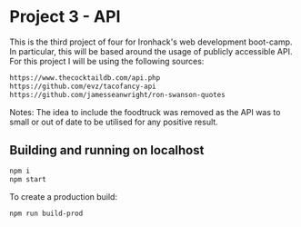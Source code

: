 # Project 3 - API

This is the third project of four for Ironhack's web development boot-camp. In particular, this will be based around the usage of publicly accessible API. For this project I will be using the following sources:

```sh
https://www.thecocktaildb.com/api.php
https://github.com/evz/tacofancy-api
https://github.com/jamesseanwright/ron-swanson-quotes
```

Notes: The idea to include the foodtruck was removed as the API was to small or out of date to be utilised for any positive result. 

## Building and running on localhost

```sh
npm i
npm start
```

To create a production build:

```sh
npm run build-prod
```
